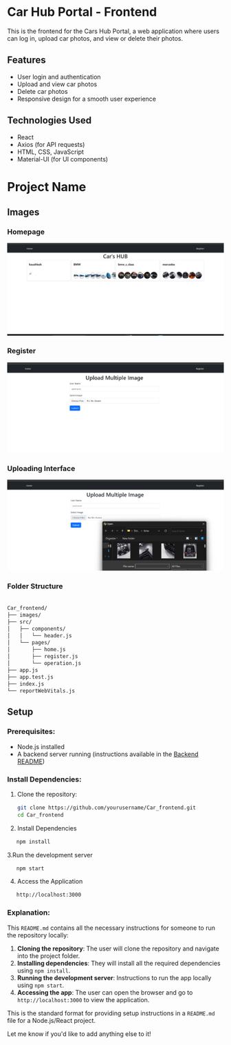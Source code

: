 # Car Hub Portal - Frontend

This is the frontend for the Cars Hub Portal, a web application where users can log in, upload car photos, and view or delete their photos.

## Features
- User login and authentication
- Upload and view car photos
- Delete car photos
- Responsive design for a smooth user experience

## Technologies Used
- React
- Axios (for API requests)
- HTML, CSS, JavaScript
- Material-UI (for UI components)




# Project Name

## Images

### Homepage
![Homepage](images/Homepage.png)

### Register
![Register](images/Register.png)

### Uploading Interface
![Uploading Interface](images/Uploading%20interface.png)



### Folder Structure 

```

Car_frontend/
├── images/
├── src/
│   ├── components/
│   │   └── header.js
│   └── pages/
│       ├── home.js
│       ├── register.js
│       └── operation.js
├── app.js
├── app.test.js
├── index.js
└── reportWebVitals.js
```


## Setup

### Prerequisites:
- Node.js installed
- A backend server running (instructions available in the [Backend README](./Backend_README.md))

### Install Dependencies:
1. Clone the repository:
   ```bash
   git clone https://github.com/yourusername/Car_frontend.git
   cd Car_frontend
   ```
2. Install Dependencies 
```bash
   npm install
```
3.Run the development server
```bash
   npm start
```

4. Access the Application
```bash
   http://localhost:3000
```



### Explanation:

This `README.md` contains all the necessary instructions for someone to run the repository locally:

1. **Cloning the repository**: The user will clone the repository and navigate into the project folder.
2. **Installing dependencies**: They will install all the required dependencies using `npm install`.
3. **Running the development server**: Instructions to run the app locally using `npm start`.
4. **Accessing the app**: The user can open the browser and go to `http://localhost:3000` to view the application.

This is the standard format for providing setup instructions in a `README.md` file for a Node.js/React project.

Let me know if you'd like to add anything else to it!

     
